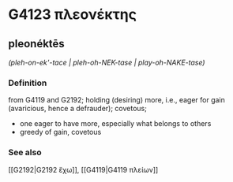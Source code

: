 # G4123 πλεονέκτης

## pleonéktēs

_(pleh-on-ek'-tace | pleh-oh-NEK-tase | play-oh-NAKE-tase)_

### Definition

from G4119 and G2192; holding (desiring) more, i.e., eager for gain (avaricious, hence a defrauder); covetous; 

- one eager to have more, especially what belongs to others
- greedy of gain, covetous

### See also

[[G2192|G2192 ἔχω]], [[G4119|G4119 πλείων]]
